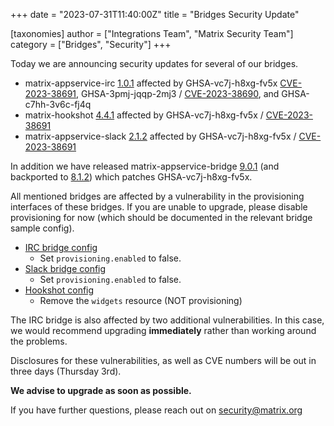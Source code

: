 +++
date = "2023-07-31T11:40:00Z"
title = "Bridges Security Update"

[taxonomies]
author = ["Integrations Team", "Matrix Security Team"]
category = ["Bridges", "Security"]
+++


Today we are announcing security updates for several of our bridges.

* matrix-appservice-irc [1.0.1](https://github.com/matrix-org/matrix-appservice-irc/releases/tag/1.0.1) affected by GHSA-vc7j-h8xg-fv5x [CVE-2023-38691](https://cve.mitre.org/cgi-bin/cvename.cgi?name=CVE-2023-38691), GHSA-3pmj-jqqp-2mj3 / [CVE-2023-38690](https://cve.mitre.org/cgi-bin/cvename.cgi?name=CVE-2023-38690), and GHSA-c7hh-3v6c-fj4q
* matrix-hookshot [4.4.1](https://github.com/matrix-org/matrix-hookshot/releases/tag/4.4.1) affected by GHSA-vc7j-h8xg-fv5x / [CVE-2023-38691](https://cve.mitre.org/cgi-bin/cvename.cgi?name=CVE-2023-38691)
* matrix-appservice-slack [2.1.2](https://github.com/matrix-org/matrix-appservice-slack/releases/tag/2.1.2) affected by GHSA-vc7j-h8xg-fv5x / [CVE-2023-38691](https://cve.mitre.org/cgi-bin/cvename.cgi?name=CVE-2023-38691)

In addition we have released matrix-appservice-bridge [9.0.1](https://github.com/matrix-org/matrix-appservice-bridge/releases/tag/9.0.1) (and backported to [8.1.2](https://github.com/matrix-org/matrix-appservice-bridge/releases/tag/8.1.2)) which patches GHSA-vc7j-h8xg-fv5x.

All mentioned bridges are affected by a vulnerability in the provisioning interfaces of these bridges. If you are unable to upgrade, please disable provisioning for now (which should be documented in the relevant bridge sample config).

<!-- more -->

* [IRC bridge config](https://github.com/matrix-org/matrix-appservice-irc/blob/develop/config.sample.yaml#L520-L522)
    * Set `provisioning.enabled` to false.
* [Slack bridge config](https://github.com/matrix-org/matrix-appservice-slack/blob/a9f555308fb7485ebb1df98e6c327808915f816f/config/config.sample.yaml#L163)
    * Set `provisioning.enabled` to false.
* [Hookshot config](https://github.com/matrix-org/matrix-hookshot/blob/main/config.sample.yml#L192)
    * Remove the `widgets` resource (NOT provisioning)

The IRC bridge is also affected by two additional vulnerabilities. In this case, we would recommend upgrading **immediately** rather than working around the problems.

Disclosures for these vulnerabilities, as well as CVE numbers will be out in three days (Thursday 3rd).

**We advise to upgrade as soon as possible.**

If you have further questions, please reach out on [security@matrix.org](mailto:security@matrix.org)
